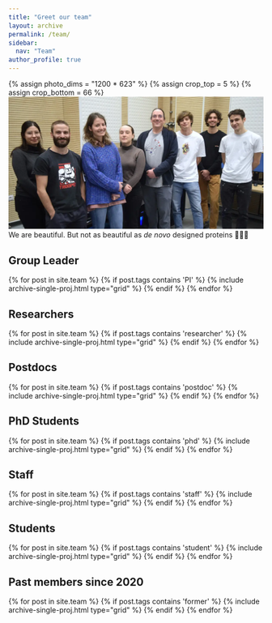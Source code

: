 ```yaml
---
title: "Greet our team"
layout: archive
permalink: /team/
sidebar:
  nav: "Team"
author_profile: true
---
```


<!-- ![Group photo](/images/team/Group-photo.webp) -->  
{% assign photo_dims = "1200 * 623" %}
{% assign crop_top = 5 %}
{% assign crop_bottom = 66 %}
<img src="/images/team/Group-photo.webp" alt="Group photo" style="clip-path: rect({{ crop_top }}% auto {{ crop_bottom }}% auto); margin-bottom: calc(-{{ 100 | minus: crop_bottom }}% / {{ photo_dims }}); margin-top: calc(-{{ crop_top }}% / {{ photo_dims }});">
We are beautiful. But not as beautiful as _de novo_ designed proteins 💁🏻‍♀️


Group Leader
------------
<div class="grid">
<div class="wrapper">
{% for post in site.team %} 
  {% if post.tags contains 'PI' %} 
    {% include archive-single-proj.html type="grid" %} 
  {% endif %} 
{% endfor %}
</div>
</div>

Researchers
-----------
<div class="grid">
<div class="wrapper">
{% for post in site.team %} {% if post.tags contains 'researcher' %} {% include archive-single-proj.html type="grid" %} {% endif %} {% endfor %}
</div>
</div>

Postdocs
-----------
<div class="grid">
<div class="wrapper">
{% for post in site.team %} {% if post.tags contains 'postdoc' %} {% include archive-single-proj.html type="grid" %} {% endif %} {% endfor %}
</div>
</div>

PhD Students
------------
<div class="grid">
<div class="wrapper">
{% for post in site.team %} {% if post.tags contains 'phd' %} {% include archive-single-proj.html type="grid" %} {% endif %} {% endfor %}
</div>
</div>

Staff
-----
<div class="grid">
<div class="wrapper">
{% for post in site.team %} {% if post.tags contains 'staff' %} {% include archive-single-proj.html type="grid" %} {% endif %} {% endfor %}
</div>
</div>

Students
--------
<div class="grid">
<div class="wrapper">
{% for post in site.team %} {% if post.tags contains 'student' %} {% include archive-single-proj.html type="grid" %} {% endif %} {% endfor %}
</div>
</div>

Past members since 2020
--------
<div class="grid">
<div class="wrapper">
{% for post in site.team %} {% if post.tags contains 'former' %} {% include archive-single-proj.html type="grid" %} {% endif %} {% endfor %}
</div>
</div>